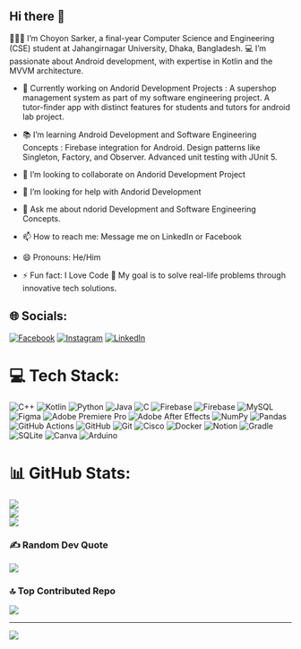 ## Hi there 👋
👨🏻‍🎓 I’m Choyon Sarker, a final-year Computer Science and Engineering (CSE) student at Jahangirnagar University, Dhaka, Bangladesh.
💻 I’m passionate about Android development, with expertise in Kotlin and the MVVM architecture.

- 🔭 Currently working on Andorid Development Projects :
A supershop management system as part of my software engineering project.
A tutor-finder app with distinct features for students and tutors for android lab project.

- 📚 I’m learning Android Development and Software Engineering Concepts :
Firebase integration for Android.
Design patterns like Singleton, Factory, and Observer.
Advanced unit testing with JUnit 5.

- 👯 I’m looking to collaborate on Andorid Development Project
- 🤔 I’m looking for help with Andorid Development
- 💬 Ask me about ndorid Development and Software Engineering Concepts.
- 📫 How to reach me: Message me on LinkedIn or Facebook
- 😄 Pronouns: He/Him
- ⚡ Fun fact: I Love Code
🎯 My goal is to solve real-life problems through innovative tech solutions.

## 🌐 Socials:
[![Facebook](https://img.shields.io/badge/Facebook-%231877F2.svg?logo=Facebook&logoColor=white)](https://facebook.com/choyon.sarker.731562) [![Instagram](https://img.shields.io/badge/Instagram-%23E4405F.svg?logo=Instagram&logoColor=white)](https://instagram.com/ch_oyo_n) [![LinkedIn](https://img.shields.io/badge/LinkedIn-%230077B5.svg?logo=linkedin&logoColor=white)](https://linkedin.com/in/choyon-sarker-98998618b)
# 💻 Tech Stack:
![C++](https://img.shields.io/badge/c++-%2300599C.svg?style=for-the-badge&logo=c%2B%2B&logoColor=white) ![Kotlin](https://img.shields.io/badge/kotlin-%237F52FF.svg?style=for-the-badge&logo=kotlin&logoColor=white) ![Python](https://img.shields.io/badge/python-3670A0?style=for-the-badge&logo=python&logoColor=ffdd54) ![Java](https://img.shields.io/badge/java-%23ED8B00.svg?style=for-the-badge&logo=openjdk&logoColor=white) ![C](https://img.shields.io/badge/c-%2300599C.svg?style=for-the-badge&logo=c&logoColor=white) ![Firebase](https://img.shields.io/badge/firebase-%23039BE5.svg?style=for-the-badge&logo=firebase) ![Firebase](https://img.shields.io/badge/firebase-a08021?style=for-the-badge&logo=firebase&logoColor=ffcd34) ![MySQL](https://img.shields.io/badge/mysql-4479A1.svg?style=for-the-badge&logo=mysql&logoColor=white) ![Figma](https://img.shields.io/badge/figma-%23F24E1E.svg?style=for-the-badge&logo=figma&logoColor=white) ![Adobe Premiere Pro](https://img.shields.io/badge/Adobe%20Premiere%20Pro-9999FF.svg?style=for-the-badge&logo=Adobe%20Premiere%20Pro&logoColor=white) ![Adobe After Effects](https://img.shields.io/badge/Adobe%20After%20Effects-9999FF.svg?style=for-the-badge&logo=Adobe%20After%20Effects&logoColor=white) ![NumPy](https://img.shields.io/badge/numpy-%23013243.svg?style=for-the-badge&logo=numpy&logoColor=white) ![Pandas](https://img.shields.io/badge/pandas-%23150458.svg?style=for-the-badge&logo=pandas&logoColor=white) ![GitHub Actions](https://img.shields.io/badge/github%20actions-%232671E5.svg?style=for-the-badge&logo=githubactions&logoColor=white) ![GitHub](https://img.shields.io/badge/github-%23121011.svg?style=for-the-badge&logo=github&logoColor=white) ![Git](https://img.shields.io/badge/git-%23F05033.svg?style=for-the-badge&logo=git&logoColor=white) ![Cisco](https://img.shields.io/badge/cisco-%23049fd9.svg?style=for-the-badge&logo=cisco&logoColor=black) ![Docker](https://img.shields.io/badge/docker-%230db7ed.svg?style=for-the-badge&logo=docker&logoColor=white) ![Notion](https://img.shields.io/badge/Notion-%23000000.svg?style=for-the-badge&logo=notion&logoColor=white) ![Gradle](https://img.shields.io/badge/Gradle-02303A.svg?style=for-the-badge&logo=Gradle&logoColor=white) ![SQLite](https://img.shields.io/badge/sqlite-%2307405e.svg?style=for-the-badge&logo=sqlite&logoColor=white) ![Canva](https://img.shields.io/badge/Canva-%2300C4CC.svg?style=for-the-badge&logo=Canva&logoColor=white) ![Arduino](https://img.shields.io/badge/-Arduino-00979D?style=for-the-badge&logo=Arduino&logoColor=white)
# 📊 GitHub Stats:
![](https://github-readme-stats.vercel.app/api?username=choyon-sarker&theme=dark&hide_border=false&include_all_commits=false&count_private=false)<br/>
![](https://github-readme-streak-stats.herokuapp.com/?user=choyon-sarker&theme=dark&hide_border=false)<br/>
![](https://github-readme-stats.vercel.app/api/top-langs/?username=choyon-sarker&theme=dark&hide_border=false&include_all_commits=false&count_private=false&layout=compact)

### ✍️ Random Dev Quote
![](https://quotes-github-readme.vercel.app/api?type=horizontal&theme=radical)

### 🔝 Top Contributed Repo
![](https://github-contributor-stats.vercel.app/api?username=choyon-sarker&limit=5&theme=dark&combine_all_yearly_contributions=true)

---
[![](https://visitcount.itsvg.in/api?id=choyon-sarker&icon=0&color=0)](https://visitcount.itsvg.in)

<!-- Proudly created with GPRM ( https://gprm.itsvg.in ) -->

